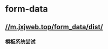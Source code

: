 <!--
 * @Description: 
 * @Author: jinxiaojian
 * @Email: jinxiaojian@youxin.com
 * @Date: 2019-11-25 16:11:35
 * @LastEditTime : 2020-01-13 19:15:34
 * @LastEditors  : 靳肖健
 -->
# form-data

## [//m.jxjweb.top/form_data/dist/](//m.jxjweb.top/form_data/dist/)

### 模板系统尝试
